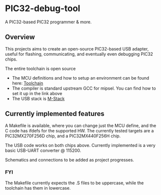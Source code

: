 # PIC32-debug-tool

A PIC32-based PIC32 programmer &amp; more.

## Overview

This projects aims to create an open-source PIC32-based USB adapter, useful for flashing, communicating, and eventually even debugging PIC32 chips.

The entire toolchain is open source
* The MCU definitions and how to setup an environment can be found here: [Toolchain](https://gitlab.com/rhn/pic32-parts-free)
* The compiler is standard upstream GCC for mipsel. You can find how to set it up in the link above
* The USB stack is [M-Stack](https://gitlab.com/rhn/pic32-parts-free)

## Currently implemented features

A Makefile is available, where you can change just the MCU define, and the C code has ifdefs for the supported HW. The currently tested targets are a PIC32MX270F256D chip, and a PIC32MX440F256H chip.

The USB code works on both chips above. Currently implemented is a very basic USB-UART converter @ 115200.

Schematics and connections to be added as project progresses.

### FYI

The Makefile currently expects the .S files to be uppercase, while the toolchain has them in lowercase.
